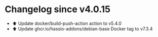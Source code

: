 # Changelog since v4.0.15
- ⬆️ Update docker/build-push-action action to v5.4.0 
- ⬆️ Update ghcr.io/hassio-addons/debian-base Docker tag to v7.3.4 
